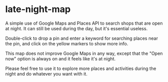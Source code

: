# late-night-map
A simple use of Google Maps and Places API to search shops that are open at night. It can still be used during the day, but it's essential useless.

Double-click to drop a pin and enter a keyword for searching places near the pin, and click on the yellow markers to show more info.

This map does not improve Google Maps in any way, except that the "Open now" option is always on and it feels like it's at night.

Please feel free to use it to explore more places and activities during the night and do whatever you want with it.  

